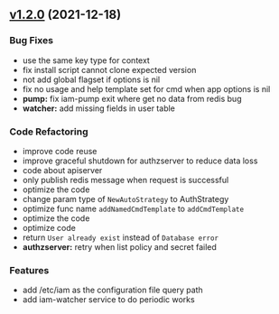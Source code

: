 
<a name="v1.2.0"></a>
## [v1.2.0](https://github.com/marmotedu/iam/compare/v1.1.0...v1.2.0) (2021-12-18)

### Bug Fixes

* use the same key type for context
* fix install script cannot clone expected version
* not add global flagset if options is nil
* fix no usage and help template set for cmd when app options is nil
* **pump:** fix iam-pump exit where get no data from redis bug
* **watcher:** add missing fields in user table

### Code Refactoring

* improve code reuse
* improve graceful shutdown for authzserver to reduce data loss
* code about apiserver
* only publish redis message when request is successful
* optimize the code
* change param type of `NewAutoStrategy` to AuthStrategy
* optimize func name `addNamedCmdTemplate` to `addCmdTemplate`
* optimize the code
* optimize code
* return `User already exist` instead of `Database error`
* **authzserver:** retry when list policy and secret failed

### Features

* add /etc/iam as the configuration file query path
* add iam-watcher service to do periodic works

